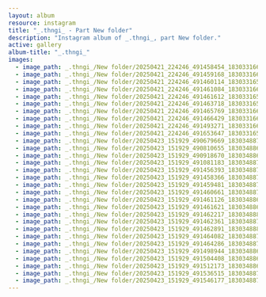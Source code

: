 ```yaml
---
layout: album
resource: instagram
title: "_.thngi_ - Part New folder"
description: "Instagram album of _.thngi_, part New folder."
active: gallery
album-title: "_.thngi_"
images:
  - image_path: _.thngi_/New folder/20250421_224246_491458454_18303316600233157_7451361293486909742_n.jpg
  - image_path: _.thngi_/New folder/20250421_224246_491459168_18303316618233157_1395350376402492945_n.jpg
  - image_path: _.thngi_/New folder/20250421_224246_491460114_18303316582233157_2322385266666092251_n.jpg
  - image_path: _.thngi_/New folder/20250421_224246_491461084_18303316636233157_3940229748308297747_n.jpg
  - image_path: _.thngi_/New folder/20250421_224246_491461612_18303316561233157_9105944172760708665_n.jpg
  - image_path: _.thngi_/New folder/20250421_224246_491463718_18303316573233157_5895852129908279749_n.jpg
  - image_path: _.thngi_/New folder/20250421_224246_491465769_18303316627233157_7953182386706131793_n.jpg
  - image_path: _.thngi_/New folder/20250421_224246_491466429_18303316609233157_4349192644287968487_n.jpg
  - image_path: _.thngi_/New folder/20250421_224246_491493271_18303316645233157_4406588944155982570_n.jpg
  - image_path: _.thngi_/New folder/20250421_224246_491653647_18303316591233157_8336095039879050004_n.jpg
  - image_path: _.thngi_/New folder/20250423_151929_490679669_18303488719233157_6230289351029588446_n.jpg
  - image_path: _.thngi_/New folder/20250423_151929_490810655_18303488665233157_5333309942521825295_n.jpg
  - image_path: _.thngi_/New folder/20250423_151929_490918670_18303488644233157_4804213850849005896_n.jpg
  - image_path: _.thngi_/New folder/20250423_151929_491081183_18303488746233157_6809751466923215765_n.jpg
  - image_path: _.thngi_/New folder/20250423_151929_491456393_18303488737233157_8461313073697558611_n.jpg
  - image_path: _.thngi_/New folder/20250423_151929_491458366_18303488701233157_8355994417576452924_n.jpg
  - image_path: _.thngi_/New folder/20250423_151929_491459481_18303488710233157_6144913260567675477_n.jpg
  - image_path: _.thngi_/New folder/20250423_151929_491460661_18303488791233157_6186276896322830073_n.jpg
  - image_path: _.thngi_/New folder/20250423_151929_491461126_18303488683233157_2033588564804981806_n.jpg
  - image_path: _.thngi_/New folder/20250423_151929_491461621_18303488674233157_4535806307922945442_n.jpg
  - image_path: _.thngi_/New folder/20250423_151929_491462217_18303488809233157_4579615956973380798_n.jpg
  - image_path: _.thngi_/New folder/20250423_151929_491462361_18303488782233157_2856544564877397185_n.jpg
  - image_path: _.thngi_/New folder/20250423_151929_491462891_18303488800233157_1560725167742571988_n.jpg
  - image_path: _.thngi_/New folder/20250423_151929_491464082_18303488728233157_2663565013184734672_n.jpg
  - image_path: _.thngi_/New folder/20250423_151929_491464286_18303488755233157_1104376776770338908_n.jpg
  - image_path: _.thngi_/New folder/20250423_151929_491498944_18303488692233157_4257344253538336954_n.jpg
  - image_path: _.thngi_/New folder/20250423_151929_491504408_18303488656233157_1209277347707910462_n.jpg
  - image_path: _.thngi_/New folder/20250423_151929_491512173_18303488635233157_9189608740893516551_n.jpg
  - image_path: _.thngi_/New folder/20250423_151929_491536515_18303488764233157_8008981430438772870_n.jpg
  - image_path: _.thngi_/New folder/20250423_151929_491546177_18303488773233157_5156674480790271808_n.jpg
---
```

